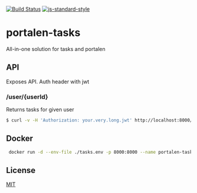 [![Build Status](https://travis-ci.org/telemark/portalen-tasks.svg?branch=master)](https://travis-ci.org/telemark/portalen-tasks)
[![js-standard-style](https://img.shields.io/badge/code%20style-standard-brightgreen.svg?style=flat)](https://github.com/feross/standard)
# portalen-tasks
All-in-one solution for tasks and portalen

## API
Exposes API. Auth header with jwt

### /user/{userId}
Returns tasks for given user

```bash
$ curl -v -H 'Authorization: your.very.long.jwt' http://localhost:8000/user/mememe 
```

## Docker
```bash
 docker run -d --env-file ./tasks.env -p 8000:8000 --name portalen-tasks telemark/portalen-tasks
```

## License
[MIT](LICENSE)
